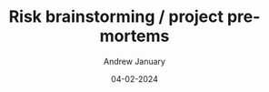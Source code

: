 ---
layout: post

title: "Risk brainstorming / project pre-mortems"
description: 
summary: 

date: 04-02-2024
comingSoon: true

author: Andrew January
role: Lead Test Engineer
profile:
---